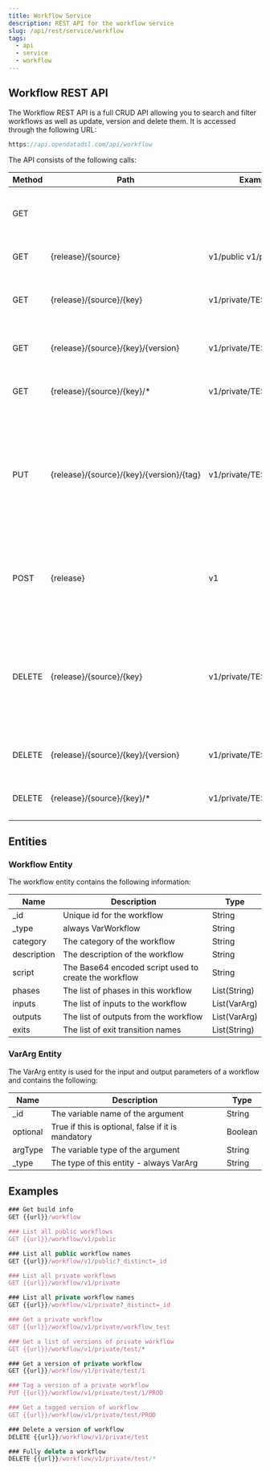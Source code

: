 ```yaml
---
title: Workflow Service
description: REST API for the workflow service
slug: /api/rest/service/workflow
tags:
  - api
  - service
  - workflow
---
```


## Workflow REST API

The Workflow REST API is a full CRUD API allowing you to search and filter workflows as well as update, version and delete them. It is accessed through the following URL:

```js
https://api.opendatadsl.com/api/workflow
```

The API consists of the following calls:

|**Method**|**Path**|**Example**|**Description**|
|-|-|-|-|
|GET|||Get the build information for this service|
|GET|\{release\}/\{source\}|v1/public  v1/private|List public or private workflows|
|GET|\{release\}/\{source\}/\{key\}|v1/private/TEST|Retrieve a single workflow using its unique id|
|GET|\{release\}/\{source\}/\{key\}/\{version\}|v1/private/TEST/1|Retrieve a version of a single workflow|
|GET|\{release\}/\{source\}/\{key\}/*|v1/private/TEST/*|Get a list of versions for a specific workflow|
|PUT|\{release\}/\{source\}/\{key\}/\{version\}/\{tag\}|v1/private/TEST/1/PROD|Tag a version with a name (which can be used instead of the version number when retrieving it)|
|POST|\{release\}|v1|Create or update a workflow, the workflow is the body of the POST request|
|DELETE|\{release\}/\{source\}/\{key\}|v1/private/TEST|Rollback to the previous version of a workflow, if it is the only version then the workflow will be deleted|
|DELETE|\{release\}/\{source\}/\{key\}/\{version\}|v1/private/TEST/1|Delete a specific version of a workflow|
|DELETE|\{release\}/\{source\}/\{key\}/*|v1/private/TEST/*|Fully delete a workflow, including all versions|

## Entities

### Workflow Entity

The workflow entity contains the following information:

|**Name**|**Description**|**Type**|
|-|-|-|
|_id|Unique id for the workflow|String|
|_type|always VarWorkflow|String|
|category|The category of the workflow|String|
|description|The description of the workflow|String|
|script|The Base64 encoded script used to create the workflow|String|
|phases|The list of phases in this workflow|List(String)|
|inputs|The list of inputs to the workflow|List(VarArg)|
|outputs|The list of outputs from the workflow|List(VarArg)|
|exits|The list of exit transition names|List(String)|

### VarArg Entity

The VarArg entity is used for the input and output parameters of a workflow and contains the following:

|**Name**|**Description**|**Type**|
|-|-|-|
|_id|The variable name of the argument|String|
|optional|True if this is optional, false if it is mandatory|Boolean|
|argType|The variable type of the argument|String|
|_type|The type of this entity - always VarArg|String|

## Examples

```js
### Get build info
GET {{url}}/workflow

### List all public workflows
GET {{url}}/workflow/v1/public

### List all public workflow names
GET {{url}}/workflow/v1/public?_distinct=_id

### List all private workflows
GET {{url}}/workflow/v1/private

### List all private workflow names
GET {{url}}/workflow/v1/private?_distinct=_id

### Get a private workflow
GET {{url}}/workflow/v1/private/workflow_test

### Get a list of versions of private workflow
GET {{url}}/workflow/v1/private/test/*

### Get a version of private workflow
GET {{url}}/workflow/v1/private/test/1

### Tag a version of a private workflow
PUT {{url}}/workflow/v1/private/test/1/PROD

### Get a tagged version of workflow
GET {{url}}/workflow/v1/private/test/PROD

### Delete a version of workflow
DELETE {{url}}/workflow/v1/private/test

### Fully delete a workflow
DELETE {{url}}/workflow/v1/private/test/*
```